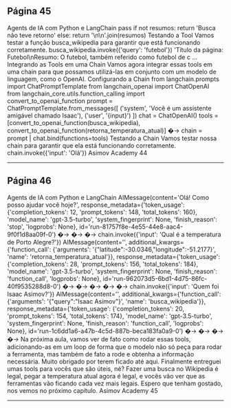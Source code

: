 ## Página 45

Agents de IA com Python e LangChain
pass
if not resumos:
return 'Busca não teve retorno'
else:
return '\n\n'.join(resumos)
Testando a Tool
Vamos testar a função busca_wikipedia para garantir que está funcionando corretamente.
busca_wikipedia.invoke({'query': 'futebol'})
'Título da página: Futebol\nResumo: O futebol, também referido como futebol de c
...
Integrando as Tools em uma Chain
Vamos agora integrar essas tools em uma chain para que possamos utilizá-las em conjunto com um
modelo de linguagem, como o OpenAI.
Configurando a Chain
from langchain.prompts import ChatPromptTemplate
from langchain_openai import ChatOpenAI
from langchain_core.utils.function_calling import convert_to_openai_function
prompt = ChatPromptTemplate.from_messages([
('system', 'Você é um assistente amigável chamado Isaac'),
('user', '{input}')
])
chat = ChatOpenAI()
tools = [convert_to_openai_function(busca_wikipedia),
convert_to_openai_function(retorna_temperatura_atual)]
�→
chain = prompt | chat.bind(functions=tools)
Testando a Chain
Vamos testar nossa chain para garantir que ela está funcionando corretamente.
chain.invoke({'input': 'Olá'})
Asimov Academy
44


---
## Página 46

Agents de IA com Python e LangChain
AIMessage(content='Olá! Como posso ajudar você hoje?', response_metadata={'token_usage':
{'completion_tokens': 12, 'prompt_tokens': 148, 'total_tokens': 160}, 'model_name':
'gpt-3.5-turbo', 'system_fingerprint': None, 'finish_reason': 'stop', 'logprobs': None},
id='run-81757f8e-4e55-44e8-aac4-9f0f1d8aa09f-0')
�→
�→
�→
chain.invoke({'input': 'Qual é a temperatura de Porto Alegre?'})
AIMessage(content='', additional_kwargs={'function_call': {'arguments':
'{"latitude":-30.0346,"longitude":-51.2177}', 'name': 'retorna_temperatura_atual'}},
response_metadata={'token_usage': {'completion_tokens': 28, 'prompt_tokens': 156,
'total_tokens': 184}, 'model_name': 'gpt-3.5-turbo', 'system_fingerprint': None,
'finish_reason': 'function_call', 'logprobs': None},
id='run-962073d5-6bd1-4d75-86fc-40f9535288d8-0')
�→
�→
�→
�→
�→
chain.invoke({'input': 'Quem foi Isaac Asimov?'})
AIMessage(content='', additional_kwargs={'function_call': {'arguments': '{"query":"Isaac
Asimov"}', 'name': 'busca_wikipedia'}}, response_metadata={'token_usage':
{'completion_tokens': 20, 'prompt_tokens': 154, 'total_tokens': 174}, 'model_name':
'gpt-3.5-turbo', 'system_fingerprint': None, 'finish_reason': 'function_call', 'logprobs':
None}, id='run-1c6dd1a6-a47b-4c5d-887b-beca183fa0a9-0')
�→
�→
�→
�→
Na próxima aula, vamos ver de fato como rodar essas tools, adicionando-as em um loop de forma que
o modelo não só peça para rodar a ferramenta, mas também de fato a rode e obtenha a informação
necessária. Muito obrigado por terem ficado até aqui. Finalmente entreguei umas tools para vocês
que são úteis, né? Fazer uma busca no Wikipedia é legal, pegar a temperatura atual agora é legal, e
vocês vão ver que as ferramentas vão ficando cada vez mais legais. Espero que tenham gostado, nos
vemos no próximo capítulo.
Asimov Academy
45


---